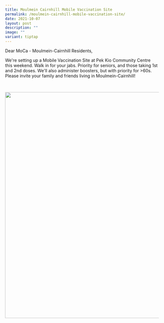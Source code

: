 ```yaml
---
title: Moulmein Cairnhill Mobile Vaccination Site
permalink: /moulmein-cairnhill-mobile-vaccination-site/
date: 2021-10-07
layout: post
description: ""
image: ""
variant: tiptap
---
```

<p>Dear MoCa - Moulmein-Cairnhill Residents,</p>
<p>We're setting up a Mobile Vaccination Site at Pek Kio Community Centre
this weekend. Walk in for your jabs. Priority for seniors, and those taking
1st and 2nd doses. We'll also administer boosters, but with priority for
&gt;60s. Please invite your family and friends living in Moulmein-Cairnhill!</p>
<p>
<br>
</p>
<div class="isomer-image-wrapper">
<img style="width: 740px; color: rgb(0, 0, 0); font-family: system-ui, -apple-system, &quot;system-ui&quot;, &quot;Segoe UI&quot;, Roboto, Oxygen, Ubuntu, Cantarell, &quot;Open Sans&quot;, &quot;Helvetica Neue&quot;, sans-serif; font-size: medium; font-style: normal; font-variant-ligatures: normal; font-variant-caps: normal; font-weight: 400; letter-spacing: normal; orphans: 2; text-align: start; text-indent: 0px; text-transform: none; widows: 2; word-spacing: 0px; -webkit-text-stroke-width: 0px; white-space: normal; text-decoration-thickness: initial; text-decoration-style: initial; text-decoration-color: initial;" height="auto" width="100%" src="https://moca.sgp1.cdn.digitaloceanspaces.com/News%20%26%20Notices/616001a436d88e723f229a99_Sky%2520Blue%2520Illustrated%2520Vaccination%2520Poster(6).webp">
</div>
<p></p>